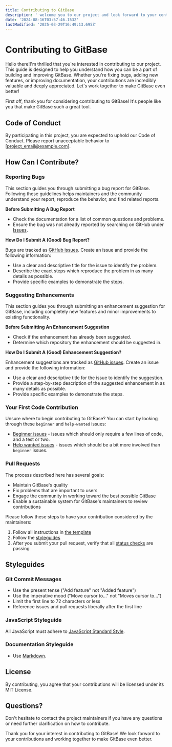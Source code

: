 ```yaml
---
title: Contributing to GitBase
description: ' welcome you to our project and look forward to your contributions'
date: '2024-08-16T03:57:46.153Z'
lastModified: '2025-03-29T16:49:13.695Z'
---
```

# Contributing to GitBase

Hello there!I'm thrilled that you're interested in contributing to our project. This guide is designed to help you understand how you can be a part of building and improving GitBase. Whether you're fixing bugs, adding new features, or improving documentation, your contributions are incredibly valuable and deeply appreciated. Let's work together to make GitBase even better!

First off, thank you for considering contributing to GitBase! It's people like you that make GitBase such a great tool.

## Code of Conduct

By participating in this project, you are expected to uphold our Code of Conduct. Please report unacceptable behavior to [project_email@example.com].

## How Can I Contribute?

### Reporting Bugs

This section guides you through submitting a bug report for GitBase. Following these guidelines helps maintainers and the community understand your report, reproduce the behavior, and find related reports.

**Before Submitting A Bug Report**

* Check the documentation for a list of common questions and problems.
* Ensure the bug was not already reported by searching on GitHub under [Issues](https://github.com/yourusername/gitbase/issues).

**How Do I Submit A (Good) Bug Report?**

Bugs are tracked as [GitHub issues](https://guides.github.com/features/issues/). Create an issue and provide the following information:

* Use a clear and descriptive title for the issue to identify the problem.
* Describe the exact steps which reproduce the problem in as many details as possible.
* Provide specific examples to demonstrate the steps.

### Suggesting Enhancements

This section guides you through submitting an enhancement suggestion for GitBase, including completely new features and minor improvements to existing functionality.

**Before Submitting An Enhancement Suggestion**

* Check if the enhancement has already been suggested.
* Determine which repository the enhancement should be suggested in.

**How Do I Submit A (Good) Enhancement Suggestion?**

Enhancement suggestions are tracked as [GitHub issues](https://guides.github.com/features/issues/). Create an issue and provide the following information:

* Use a clear and descriptive title for the issue to identify the suggestion.
* Provide a step-by-step description of the suggested enhancement in as many details as possible.
* Provide specific examples to demonstrate the steps.

### Your First Code Contribution

Unsure where to begin contributing to GitBase? You can start by looking through these `beginner` and `help-wanted` issues:

* [Beginner issues](https://github.com/yourusername/gitbase/labels/beginner) - issues which should only require a few lines of code, and a test or two.
* [Help wanted issues](https://github.com/yourusername/gitbase/labels/help%20wanted) - issues which should be a bit more involved than `beginner` issues.

### Pull Requests

The process described here has several goals:

- Maintain GitBase's quality
- Fix problems that are important to users
- Engage the community in working toward the best possible GitBase
- Enable a sustainable system for GitBase's maintainers to review contributions

Please follow these steps to have your contribution considered by the maintainers:

1. Follow all instructions in [the template](PULL_REQUEST_TEMPLATE.md)
2. Follow the [styleguides](#styleguides)
3. After you submit your pull request, verify that all [status checks](https://help.github.com/articles/about-status-checks/) are passing

## Styleguides

### Git Commit Messages

* Use the present tense ("Add feature" not "Added feature")
* Use the imperative mood ("Move cursor to..." not "Moves cursor to...")
* Limit the first line to 72 characters or less
* Reference issues and pull requests liberally after the first line

### JavaScript Styleguide

All JavaScript must adhere to [JavaScript Standard Style](https://standardjs.com/).

### Documentation Styleguide

* Use [Markdown](https://daringfireball.net/projects/markdown/).

## License

By contributing, you agree that your contributions will be licensed under its MIT License.

## Questions?

Don't hesitate to contact the project maintainers if you have any questions or need further clarification on how to contribute.

Thank you for your interest in contributing to GitBase! We look forward to your contributions and working together to make GitBase even better.
